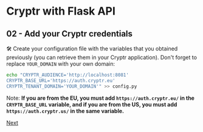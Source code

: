 # Cryptr with Flask API

## 02 - Add your Cryptr credentials

🛠️️ Create your configuration file with the variables that you obtained previously (you can retrieve them in your Cryptr application). Don't forget to replace `YOUR_DOMAIN` with your own domain:

```bash
echo "CRYPTR_AUDIENCE='http://localhost:8081'
CRYPTR_BASE_URL='https://auth.cryptr.eu'
CRYPTR_TENANT_DOMAIN='YOUR_DOMAIN'" >> config.py
```

Note: __If you are from the EU, you must add `https://auth.cryptr.eu/` in the `CRYPTR_BASE_URL` variable, and if you are from the US, you must add `https://auth.cryptr.us/` in the same variable.__

[Next](https://github.com/cryptr-examples/cryptr-flask-api-sample/tree/03-validate-access-tokens)
